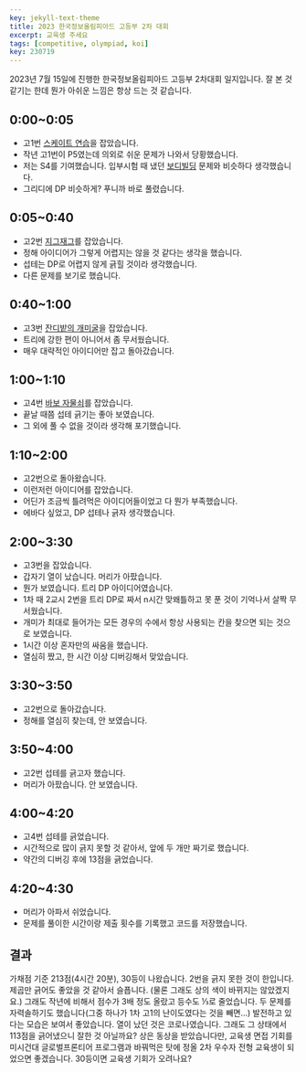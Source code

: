 ```yaml
---
key: jekyll-text-theme
title: 2023 한국정보올림피아드 고등부 2차 대회
excerpt: 교육생 주세요
tags: [competitive, olympiad, koi]
key: 230719
---
```

2023년 7월 15일에 진행한 한국정보올림피아드 고등부 2차대회 일지입니다. 잘 본 것 같기는 한데 뭔가 아쉬운 느낌은 항상 드는 것 같습니다.
## 0:00~0:05
- 고1번 [스케이트 연습](https://www.acmicpc.net/problem/28324)을 잡았습니다.
- 작년 고1번이 P5였는데 의외로 쉬운 문제가 나와서 당황했습니다.
- 저는 S4를 기여했습니다. 입부시험 때 냈던 [보디빌딩](https://www.acmicpc.net/problem/27952) 문제와 비슷하다 생각했습니다.
- 그리디에 DP 비슷하게? 푸니까 바로 풀렸습니다.
## 0:05~0:40
- 고2번 [지그재그](https://www.acmicpc.net/problem/28327)를 잡았습니다.
- 정해 아이디어가 그렇게 어렵지는 않을 것 같다는 생각을 했습니다.
- 섭테는 DP로 어렵지 않게 긁힐 것이라 생각했습니다.
- 다른 문제를 보기로 했습니다.
## 0:40~1:00
- 고3번 [잔디밭의 개미굴](https://www.acmicpc.net/problem/28328)을 잡았습니다.
- 트리에 강한 편이 아니어서 좀 무서웠습니다.
- 매우 대략적인 아이디어만 잡고 돌아갔습니다.
## 1:00~1:10
- 고4번 [바보 자물쇠](https://www.acmicpc.net/problem/28329)를 잡았습니다.
- 끝날 때쯤 섭테 긁기는 좋아 보였습니다.
- 그 외에 풀 수 없을 것이라 생각해 포기했습니다.
## 1:10~2:00
- 고2번으로 돌아왔습니다.
- 이런저런 아이디어를 잡았습니다.
- 어딘가 조금씩 틀려먹은 아이디어들이었고 다 뭔가 부족했습니다.
- 에바다 싶었고, DP 섭테나 긁자 생각했습니다.
## 2:00~3:30
- 고3번을 잡았습니다.
- 갑자기 열이 났습니다. 머리가 아팠습니다.
- 뭔가 보였습니다. 트리 DP 아이디어였습니다.
- 1차 때 2교시 2번을 트리 DP로 짜서 n시간 맞왜틀하고 못 푼 것이 기억나서 살짝 무서웠습니다.
- 개미가 최대로 들어가는 모든 경우의 수에서 항상 사용되는 칸을 찾으면 되는 것으로 보였습니다.
- 1시간 이상 혼자만의 싸움을 했습니다.
- 열심히 짰고, 한 시간 이상 디버깅해서 맞았습니다.
## 3:30~3:50
- 고2번으로 돌아갔습니다.
- 정해를 열심히 찾는데, 안 보였습니다.
## 3:50~4:00
- 고2번 섭테를 긁고자 했습니다.
- 머리가 아팠습니다. 안 보였습니다.
## 4:00~4:20
- 고4번 섭테를 긁었습니다.
- 시간적으로 많이 긁지 못할 것 같아서, 앞에 두 개만 짜기로 했습니다.
- 약간의 디버깅 후에 13점을 긁었습니다.
## 4:20~4:30
- 머리가 아파서 쉬었습니다.
- 문제를 풀이한 시간이랑 제출 횟수를 기록했고 코드를 저장했습니다.
## 결과
가채점 기준 213점(4시간 20분), 30등이 나왔습니다.
2번을 긁지 못한 것이 한입니다. 제곱만 긁어도 좋았을 것 같아서 슬픕니다. (물론 그래도 상의 색이 바뀌지는 않았겠지요.)
그래도 작년에 비해서 점수가 3배 정도 올랐고 등수도 ⅓로 줄었습니다. 두 문제를 자력솔하기도 했습니다(그중 하나가 1차 고1의 난이도였다는 것을 빼면...) 발전하고 있다는 모습은 보여서 좋았습니다.
열이 났던 것은 코로나였습니다. 그래도 그 상태에서 113점을 긁어냈으니 잘한 것 아닐까요?
상은 동상을 받았습니다만, 교육생 면접 기회를 미시건대 글로벌프론티어 프로그램과 바꿔먹은 탓에 정올 2차 우수자 전형 교육생이 되었으면 좋겠습니다. 30등이면 교육생 기회가 오려나요?
